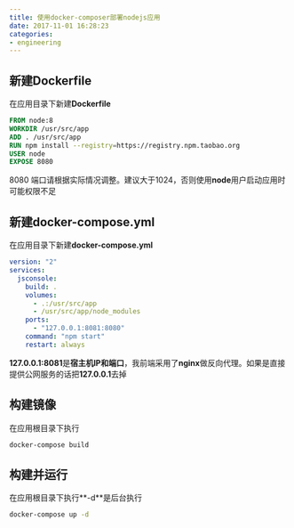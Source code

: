 ```yaml
---
title: 使用docker-composer部署nodejs应用
date: 2017-11-01 16:28:23
categories:
- engineering
---
```

## 新建Dockerfile
在应用目录下新建**Dockerfile**
```dockerfile
FROM node:8
WORKDIR /usr/src/app
ADD . /usr/src/app
RUN npm install --registry=https://registry.npm.taobao.org
USER node
EXPOSE 8080
```
8080 端口请根据实际情况调整。建议大于1024，否则使用**node**用户启动应用时可能权限不足

## 新建docker-compose.yml
在应用目录下新建**docker-compose.yml**
```yaml
version: "2"
services:
  jsconsole:
    build: .
    volumes:
      - .:/usr/src/app
      - /usr/src/app/node_modules
    ports:
      - "127.0.0.1:8081:8080"
    command: "npm start"
    restart: always
```
**127.0.0.1:8081**是**宿主机IP和端口**，我前端采用了**nginx**做反向代理。如果是直接提供公网服务的话把**127.0.0.1**去掉
## 构建镜像
在应用根目录下执行
```bash
docker-compose build
```
## 构建并运行
在应用根目录下执行**-d**是后台执行
```bash
docker-compose up -d
```
